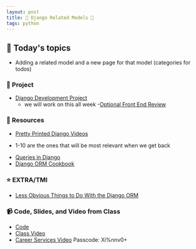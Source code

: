 ```yaml
---
layout: post
title: 🐴 Django Related Models 🐴 
tags: python
---
```


## 📅 Today's topics

- Adding a related model and a new page for that model (categories for todos)

### 🎯  Project

- [Django Development Project](https://classroom.github.com/a/UnZJjRjv)
    - we will work on this all week
-[Optional Front End Review](https://www.khanacademy.org/computing/computer-programming/html-css)

### 🔖 Resources

* [Pretty Printed Django Videos](https://www.youtube.com/playlist?list=PLXmMXHVSvS-DQfOsQdXkzEZyD0Vei7PKf)
- 1-10 are the ones that will be most relevant when we get back
* [Queries in Django](https://docs.djangoproject.com/en/3.2/topics/db/queries/)
* [Django ORM Cookbook](https://django-orm-cookbook-ko.readthedocs.io/_/downloads/en/latest/pdf/)


### ⭐️ EXTRA/TMI
* [Less Obvious Things to Do With the Django ORM](https://markusholtermann.eu/2019/03/less-obvious-things-to-do-with-djangos-orm/)


### 📹 Code, Slides, and Video from Class

* [Code](https://github.com/momentum-pt-team-1/examples/tree/main/todos)
* [Class Video](https://drive.google.com/file/d/1X01a55klHJu_oekmdVn_-2cLIqn_v5Ha/view?usp=sharing)
* [Career Services Video](https://us02web.zoom.us/rec/share/fr46NP7RC_UgWkBXV1VRH19XfZ7n_LSvYFcFv1e_aZouXWlNb3S4vUO2pVu8X1Ak.rkfdJ5i0DZ_XuFdm?startTime=1621609333000)
Passcode: Xi%nnv0+

